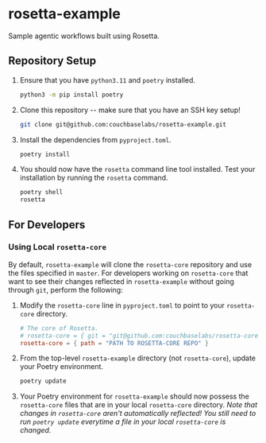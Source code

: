 # rosetta-example

Sample agentic workflows built using Rosetta.

## Repository Setup

1. Ensure that you have `python3.11` and `poetry` installed.
   ```bash
   python3 -m pip install poetry
   ```
2. Clone this repository -- make sure that you have an SSH key setup!
   ```bash
   git clone git@github.com:couchbaselabs/rosetta-example.git
   ```
3. Install the dependencies from `pyproject.toml`.
   ```bash
   poetry install 
   ```
4. You should now have the `rosetta` command line tool installed.
   Test your installation by running the `rosetta` command.
   ```bash
   poetry shell
   rosetta
   ```

## For Developers

### Using Local `rosetta-core`

By default, `rosetta-example` will clone the `rosetta-core` repository and use the files specified in `master`.
For developers working on `rosetta-core` that want to see their changes reflected in `rosetta-example` without going
through `git`, perform the following:

1. Modify the `rosetta-core` line in `pyproject.toml` to point to your `rosetta-core` directory.
   ```toml
   # The core of Rosetta.
   # rosetta-core = { git = "git@github.com:couchbaselabs/rosetta-core.git" }
   rosetta-core = { path = "PATH TO ROSETTA-CORE REPO" }
   ```
2. From the top-level `rosetta-example` directory (not `rosetta-core`), update your Poetry environment.
   ```bash
   poetry update
   ```
3. Your Poetry environment for `rosetta-example` should now possess the `rosetta-core` files that are in your local
   `rosetta-core` directory.
   _Note that changes in `rosetta-core` aren't automatically reflected!
   You still need to run `poetry update` everytime a file in your local `rosetta-core` is changed._
